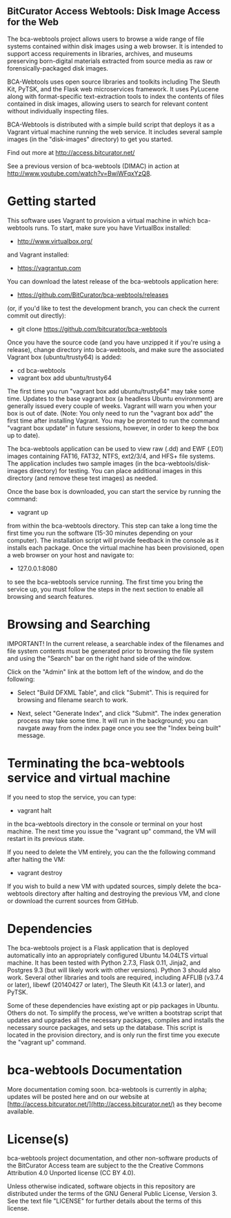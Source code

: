 BitCurator Access Webtools: Disk Image Access for the Web
------------------------------------
The bca-webtools project allows users to browse a wide range of file systems contained within
disk images using a web browser. It is intended to support access requirements in libraries,
archives, and museums preserving born-digital materials extracted from source media as raw or
forensically-packaged disk images. 

BCA-Webtools uses open source libraries and toolkits including The Sleuth Kit, PyTSK, and 
the Flask web microservices framework. It uses PyLucene along with format-specific text-extraction
tools to index the contents of files contained in disk images, allowing users to search for
relevant content without individually inspecting files.

BCA-Webtools is distributed with a simple build script that deploys it as a Vagrant virtual
machine running the web service. It includes several sample images (in the "disk-images" directory)
to get you started.

Find out more at <http://access.bitcurator.net/>

See a previous version of bca-webtools (DIMAC) in action at <http://www.youtube.com/watch?v=BwiWFqxYzQ8>.

# Getting started
This software uses Vagrant to provision a virtual machine in which bca-webtools runs. To start, make sure you have VirtualBox installed:

  * http://www.virtualbox.org/

and Vagrant installed:

  * https://vagrantup.com

You can download the latest release of the bca-webtools application here:

  * https://github.com/BitCurator/bca-webtools/releases

(or, if you'd like to test the development branch, you can check the current commit out directly):

  * git clone https://github.com/bitcurator/bca-webtools

Once you have the source code (and you have unzipped it if you're using a release), change directory into bca-webtools, and make sure the associated Vagrant box (ubuntu/trusty64) is added:

  * cd bca-webtools
  * vagrant box add ubuntu/trusty64

The first time you run "vagrant box add ubuntu/trusty64" may take some time. Updates to the base vagrant box (a headless Ubuntu environment) are generally issued every couple of weeks. Vagrant will warn you when your box is out of date. (Note: You only need to run the "vagrant box add" the first time after installing Vagrant. You may be promted to run the command "vagrant box update" in future sessions, however, in order to keep the box up to date).

The bca-webtools application can be used to view raw (.dd) and EWF (.E01) images containing FAT16, FAT32, NTFS, ext2/3/4, and HFS+ file systems. The application includes two sample images (in the bca-webtools/disk-images directory) for testing. You can place additional images in this directory (and remove these test images) as needed.

Once the base box is downloaded, you can start the service by running the command: 

  * vagrant up

from within the bca-webtools directory. This step can take a long time the first time you run the software (15-30 minutes depending on your computer). The installation script will provide feedback in the console as it installs each package. Once the virtual machine has been provisioned, open a web browser on your host and navigate to:

  * 127.0.0.1:8080

to see the bca-webtools service running. The first time you bring the service up, you must follow the steps in the next section to enable all browsing and search features. 

# Browsing and Searching

IMPORTANT! In the current release, a searchable index of the filenames and file system contents must be generated prior to browsing the file system and using the "Search" bar on the right hand side of the window. 

Click on the "Admin" link at the bottom left of the window, and do the following:

  * Select "Build DFXML Table", and click "Submit". This is required for browsing and filename search to work.

  * Next, select "Generate Index", and click "Submit". The index generation process may take some time. It will run in the background; you can navgate away from the index page once you see the "Index being built" message. 

# Terminating the bca-webtools service and virtual machine

If you need to stop the service, you can type:

  * vagrant halt

in the bca-webtools directory in the console or terminal on your host machine. The next time you issue the "vagrant up" command, the VM will restart in its previous state. 

If you need to delete the VM entirely, you can the the following command after halting the VM:

  * vagrant destroy

If you wish to build a new VM with updated sources, simply delete the bca-webtools directory after halting and destroying the previous VM, and clone or download the current sources from GitHub.

# Dependencies

The bca-webtools project is a Flask application that is deployed automatically into an appropriately configured Ubuntu 14.04LTS virtual machine. It has been tested with Python 2.7.3, Flask 0.11, Jinja2, and Postgres 9.3 (but will likely work with other versions). Python 3 should also work.
Several other libraries and tools are required, including AFFLIB (v3.7.4 or later), libewf (20140427 or later), The Sleuth Kit (4.1.3 or later), and PyTSK.

Some of these dependencies have existing apt or pip packages in Ubuntu. Others do not. To simplify the process, we've written a bootstrap script that updates and upgrades all the necessary packages, compiles and installs the necessary source packages, and sets up the database. This script is located in the provision directory, and is only run the first time you execute the "vagrant up" command.

# bca-webtools Documentation

More documentation coming soon. bca-webtools is currently in alpha; updates will be posted here and on our website at [http://access.bitcurator.net/](http://access.bitcurator.net/) as they become available.

# License(s)

bca-webtools project documentation, and other non-software products of the BitCurator Access team are subject to the the Creative Commons Attribution 4.0 Unported license (CC BY 4.0).

Unless otherwise indicated, software objects in this repository are distributed under the terms of the GNU General Public License, Version 3. See the text file "LICENSE" for further details about the terms of this license.



